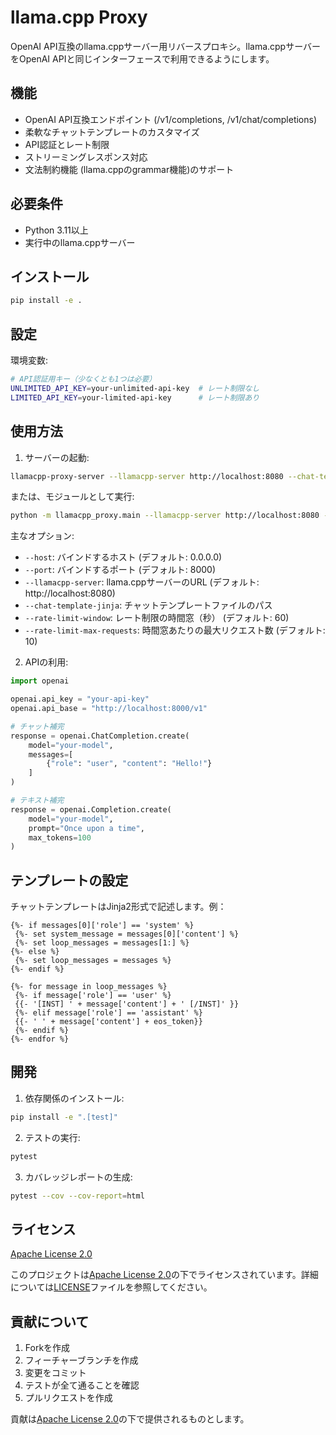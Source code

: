 # llama.cpp Proxy

OpenAI API互換のllama.cppサーバー用リバースプロキシ。llama.cppサーバーをOpenAI APIと同じインターフェースで利用できるようにします。

## 機能

- OpenAI API互換エンドポイント (/v1/completions, /v1/chat/completions)
- 柔軟なチャットテンプレートのカスタマイズ
- API認証とレート制限
- ストリーミングレスポンス対応
- 文法制約機能 (llama.cppのgrammar機能)のサポート

## 必要条件

- Python 3.11以上
- 実行中のllama.cppサーバー

## インストール

```bash
pip install -e .
```

## 設定

環境変数:

```bash
# API認証用キー（少なくとも1つは必要）
UNLIMITED_API_KEY=your-unlimited-api-key  # レート制限なし
LIMITED_API_KEY=your-limited-api-key      # レート制限あり
```

## 使用方法

1. サーバーの起動:

```bash
llamacpp-proxy-server --llamacpp-server http://localhost:8080 --chat-template-jinja path/to/template.jinja
```

または、モジュールとして実行:

```bash
python -m llamacpp_proxy.main --llamacpp-server http://localhost:8080 --chat-template-jinja path/to/template.jinja
```

主なオプション:
- `--host`: バインドするホスト (デフォルト: 0.0.0.0)
- `--port`: バインドするポート (デフォルト: 8000)
- `--llamacpp-server`: llama.cppサーバーのURL (デフォルト: http://localhost:8080)
- `--chat-template-jinja`: チャットテンプレートファイルのパス
- `--rate-limit-window`: レート制限の時間窓（秒） (デフォルト: 60)
- `--rate-limit-max-requests`: 時間窓あたりの最大リクエスト数 (デフォルト: 10)

2. APIの利用:

```python
import openai

openai.api_key = "your-api-key"
openai.api_base = "http://localhost:8000/v1"

# チャット補完
response = openai.ChatCompletion.create(
    model="your-model",
    messages=[
        {"role": "user", "content": "Hello!"}
    ]
)

# テキスト補完
response = openai.Completion.create(
    model="your-model",
    prompt="Once upon a time",
    max_tokens=100
)
```

## テンプレートの設定

チャットテンプレートはJinja2形式で記述します。例：

```jinja
{%- if messages[0]['role'] == 'system' %}
 {%- set system_message = messages[0]['content'] %}
 {%- set loop_messages = messages[1:] %}
{%- else %}
 {%- set loop_messages = messages %}
{%- endif %}

{%- for message in loop_messages %}
 {%- if message['role'] == 'user' %}
 {{- '[INST] ' + message['content'] + ' [/INST]' }}
 {%- elif message['role'] == 'assistant' %}
 {{- ' ' + message['content'] + eos_token}}
 {%- endif %}
{%- endfor %}
```

## 開発

1. 依存関係のインストール:
```bash
pip install -e ".[test]"
```

2. テストの実行:
```bash
pytest
```

3. カバレッジレポートの生成:
```bash
pytest --cov --cov-report=html
```

## ライセンス

[Apache License 2.0](LICENSE)

このプロジェクトは[Apache License 2.0](http://www.apache.org/licenses/LICENSE-2.0)の下でライセンスされています。詳細については[LICENSE](LICENSE)ファイルを参照してください。

## 貢献について

1. Forkを作成
2. フィーチャーブランチを作成
3. 変更をコミット
4. テストが全て通ることを確認
5. プルリクエストを作成

貢献は[Apache License 2.0](LICENSE)の下で提供されるものとします。